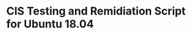 CIS Testing and Remidiation Script for Ubuntu 18.04
===================================================

